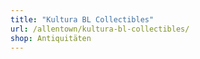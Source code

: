 ```yaml
---
title: "Kultura BL Collectibles"
url: /allentown/kultura-bl-collectibles/
shop: Antiquitäten
---
```

